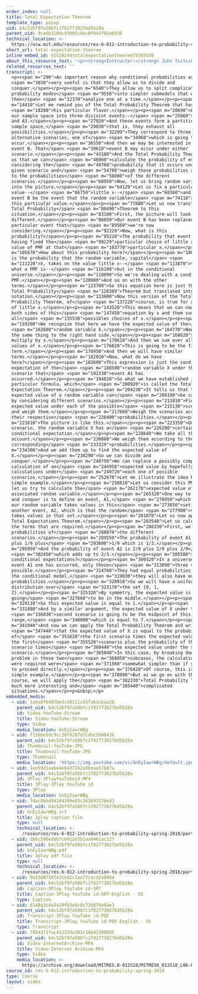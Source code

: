 ```yaml
---
order_index: null
title: Total Expectation Theorem
template_type: popup
uid: b4c52bf97a50bfc1f82773027bd5b28a
parent_uid: 9ca6b310dc93095c9ac0f0e5f95e6930
technical_location: >-
  https://ocw.mit.edu/resources/res-6-012-introduction-to-probability-spring-2018/part-i-the-fundamentals/total-expectation-theorem
short_url: total-expectation-theorem
inline_embed_id: 65526244totalexpectationtheorem75365558
about_this_resource_text: '<p><strong>Instructor:</strong> John Tsitsiklis</p>'
related_resources_text: ''
transcript: >-
  <p><span m="290">An important reason why conditional probabilities are</span>
  <span m="3030">very useful is that they allow us to divide and
  conquer.</span></p><p><span m="6540">They allow us to split complicated
  probability modes</span> <span m="9550">into simpler submodels that we can
  then</span> <span m="12370">analyze one at a time.</span></p><p><span
  m="14410">Let me remind you of the Total Probability Theorem that has</span>
  <span m="18200">his particular flavor.</span></p><p><span m="20690">We divide
  our sample space into three disjoint events--</span> <span m="25060">A1, A2,
  and A3.</span></p><p><span m="27020">And these events form a partition of the
  sample space,</span> <span m="29830">that is, they exhaust all
  possibilities.</span></p><p><span m="32299">They correspond to three
  alternative scenarios, one of</span> <span m="34960">which is going to
  occur.</span></p><p><span m="36550">And then we may be interested in a certain
  event B. That</span> <span m="39610">event B may occur under either
  scenario.</span></p><p><span m="43180">And the Total Probability Theorem tells
  us that we can</span> <span m="46060">calculate the probability of event B by
  considering the</span> <span m="49760">probability that it occurs under any
  given scenario and</span> <span m="54700">weigh those probabilities according
  to the probabilities</span> <span m="58080">of the different
  scenarios.</span></p><p><span m="60950">Now, let us bring random variables
  into the picture.</span></p><p><span m="64129">Let us fix a particular
  value--</span> <span m="66750">little x--</span> <span m="68360">and let the
  event B be the event that the random variable</span> <span m="74110">takes on
  this particular value.</span></p><p><span m="77880">Let us now translate the
  Total Probability</span> <span m="80490">Theorem to this
  situation.</span></p><p><span m="83100">First, the picture will look slightly
  different.</span></p><p><span m="86650">Our event B has been replaced by the
  particular event that</span> <span m="89560">we're now
  considering.</span></p><p><span m="92229">Now, what is this
  probability?</span></p><p><span m="95210">The probability that event B occurs,
  having fixed the</span> <span m="99229">particular choice of little x, is the
  value of PMF at that</span> <span m="103770">particular x.</span></p><p><span
  m="105670">How about this probability here?</span></p><p><span m="108100">This
  is the probability that the random variable, capital</span> <span
  m="111220">X, takes on the value little x--</span> <span m="113870">that's
  what a PMF is--</span> <span m="116100">but in the conditional
  universe.</span></p><p><span m="118090">So we're dealing with a conditional
  PMF.</span></p><p><span m="120980">And so on with the other
  terms.</span></p><p><span m="123700">So this equation here is just the usual
  Total Probability</span> <span m="128389">Theorem but translated into PMF
  notation.</span></p><p><span m="133600">Now this version of the Total
  Probability Theorem, of</span> <span m="137220">course, is true for all values
  of little x.</span></p><p><span m="143520">This means that we can now multiply
  both sides of this</span> <span m="147450">equation by x and them sum over
  all</span> <span m="155530">possibles choices of x.</span></p><p><span
  m="159200">We recognize that here we have the expected value of the</span>
  <span m="162680">random variable X.</span></p><p><span m="164770">Now, we do
  the same thing to the right hand side.</span></p><p><span m="168620">We
  multiply by x.</span></p><p><span m="170610">And then we sum over all possible
  values of x.</span></p><p><span m="176820">This is going to be the first
  term.</span></p><p><span m="178950">And then we will have similar
  terms.</span></p><p><span m="182020">Now, what do we have
  here?</span></p><p><span m="183600">This expression is just the conditional
  expectation of the</span> <span m="188500">random variable X under the
  scenario that</span> <span m="192330">event A1 has
  occurred.</span></p><p><span m="194820">So what we have established is this
  particular formula, which</span> <span m="200920">is called the Total
  Expectation Theorem.</span></p><p><span m="204230">It tells us that the
  expected value of a random variable can</span> <span m="208190">be calculated
  by considering different scenarios.</span></p><p><span m="211810">Finding the
  expected value under each of the possible</span> <span m="215130">scenarios
  and weigh them.</span></p><p><span m="217660">Weigh the scenarios according to
  their respective</span> <span m="220400">probabilities.</span></p><p><span
  m="221610">The picture is like this.</span></p><p><span m="223350">Under each
  scenario, the random variable X has a</span> <span m="226200">certain
  conditional expectation.</span></p><p><span m="228640">We take all these into
  account.</span></p><p><span m="230880">We weigh them according to their
  corresponding</span> <span m="233329">probabilities.</span></p><p><span
  m="234300">And we add them up to find the expected value of
  X.</span></p><p><span m="238290">So we can divide and
  conquer.</span></p><p><span m="240750">We can replace a possibly complicated
  calculation of an</span> <span m="244950">expected value by hopefully simpler
  calculations under</span> <span m="249720">each one of possible
  scenarios.</span></p><p><span m="252670">Let me illustrate the idea by a
  simple example.</span></p><p><span m="258810">Let us consider this PMF, and
  let us try to calculate the</span> <span m="262170">expected value of the
  associated random variable.</span></p><p><span m="265320">One way to divide
  and conquer is to define an event, A1,</span> <span m="270950">which is that
  our random variable takes values in this</span> <span m="273850">set, and
  another event, A2, which is that the random</span> <span m="277900">variable
  takes values in that set.</span></p><p><span m="281070">Let us now apply the
  Total Expectations Theorem.</span></p><p><span m="283540">Let us calculate all
  the terms that are required.</span></p><p><span m="286330">First, we find the
  probabilities of</span> <span m="288070">the different
  scenarios.</span></p><p><span m="289550">The probability of event A1 is 1/9
  plus 1/9 plus</span> <span m="293600">1/9 which is 1/3.</span></p><p><span
  m="295950">And the probability of event A2 is 2/9 plus 2/9 plus 2/9</span>
  <span m="302450">which adds up to 2/3.</span></p><p><span m="305580">How about
  conditional expectations?</span></p><p><span m="309320">In a universe where
  event A1 one has occurred, only these</span> <span m="313090">three values are
  possible.</span></p><p><span m="314760">They had equal probabilities, so in
  the conditional model,</span> <span m="319030">they will also have equal
  probabilities.</span></p><p><span m="320910">So we will have a uniform
  distribution over</span> <span m="323170">the set {0, 1,
  2}.</span></p><p><span m="325320">By symmetry, the expected value is
  going</span> <span m="327660">to be in the middle.</span></p><p><span
  m="329110">So this expected value is equal to 1.</span></p><p><span
  m="331880">And by a similar argument, the expected value of X under the</span>
  <span m="336030">second scenario is going to be the midpoint of this
  range,</span> <span m="340090">which is equal to 7.</span></p><p><span
  m="341940">And now we can apply the Total Probability Theorem and write</span>
  <span m="347440">that the expected value of X is equal to the probability
  of</span> <span m="351620">the first scenario times the expected value under
  the first</span> <span m="355520">scenario plus the probability of the second
  scenario times</span> <span m="360440">the expected value under the second
  scenario.</span></p><p><span m="365040">In this case, by breaking down the
  problem in these two</span> <span m="368050">subcases, the calculations that
  were required were</span> <span m="371560">somewhat simpler than if you were
  to proceed directly.</span></p><p><span m="376420">Of course, this is a rather
  simple example.</span></p><p><span m="378990">But as we go on with this
  course, we will apply the</span> <span m="382330">Total Probability Theorem in
  much more interesting and</span> <span m="385440">complicated
  situations.</span></p><p>&nbsp;</p>
embedded_media:
  - uid: 1a5e8fb497be3c30111cb5fa62cbaa28
    parent_uid: b4c52bf97a50bfc1f82773027bd5b28a
    id: Video-YouTube-Stream
    title: Video-YouTube-Stream
    type: Video
    media_location: GnEyIawrWBg
  - uid: f13bbe5dc9cc30f9287d7cdbc5b0043b
    parent_uid: b4c52bf97a50bfc1f82773027bd5b28a
    id: Thumbnail-YouTube-JPG
    title: Thumbnail-YouTube-JPG
    type: Thumbnail
    media_location: 'https://img.youtube.com/vi/GnEyIawrWBg/default.jpg'
  - uid: 1ee59d1aabe4eb437242a0beaa57b87a
    parent_uid: b4c52bf97a50bfc1f82773027bd5b28a
    id: 3Play-3PlayYouTubeid-MP4
    title: 3Play-3Play YouTube id
    type: 3Play
    media_location: GnEyIawrWBg
  - uid: 34ac8bbd0d3d4299e83c363b9322bed3
    parent_uid: b4c52bf97a50bfc1f82773027bd5b28a
    id: GnEyIawrWBg.srt
    title: 3play caption file
    type: null
    technical_location: >-
      /resources/res-6-012-introduction-to-probability-spring-2018/part-i-the-fundamentals/total-expectation-theorem/GnEyIawrWBg.srt
  - uid: db6c596edbb7c0412e5b1aa9461ac127
    parent_uid: b4c52bf97a50bfc1f82773027bd5b28a
    id: GnEyIawrWBg.pdf
    title: 3play pdf file
    type: null
    technical_location: >-
      /resources/res-6-012-introduction-to-probability-spring-2018/part-i-the-fundamentals/total-expectation-theorem/GnEyIawrWBg.pdf
  - uid: 9a15d0f56fe3cb42c1ae77cecd248984
    parent_uid: b4c52bf97a50bfc1f82773027bd5b28a
    id: Caption-3Play YouTube id-SRT
    title: Caption-3Play YouTube id-SRT-English - US
    type: Caption
  - uid: 8148a3c4a5a29f63ebc0c73b876e0ae3
    parent_uid: b4c52bf97a50bfc1f82773027bd5b28a
    id: Transcript-3Play YouTube id-PDF
    title: Transcript-3Play YouTube id-PDF-English - US
    type: Transcript
  - uid: 70543f1fac412339a302c16b42390895
    parent_uid: b4c52bf97a50bfc1f82773027bd5b28a
    id: Video-InternetArchive-MP4
    title: Video-Internet Archive-MP4
    type: Video
    media_location: >-
      https://archive.org/download/MITRES.6-012S18/MITRES6_012S18_L06-05_300k.mp4
course_id: res-6-012-introduction-to-probability-spring-2018
type: course
layout: video
---
```

